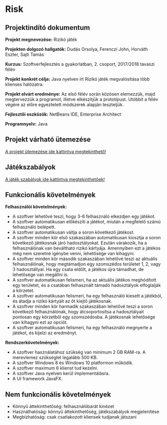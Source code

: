 # Risk
## Projektindító dokumentum
**Projekt megnevezése:** Rizikó játék

**Projekten dolgozó hallgatók:** Dudás Orsolya, Ferenczi John, Horváth Eszter, Sajti Tamás

**Kurzus:** Szoftverfejlesztés a gyakorlatban, 2. csoport, 2017/2018 tavaszi félév

**Projekt konkrét célja:** Java nyelven írt Rizikó játék megvalósítása több klienses hálózatra.

**Projekt elvárt eredménye:** Az első félév során közösen elemezzük, majd megtervezzük a programot, illetve elkészítjük a prototípust. Utóbbit a félév végére az előre egyeztetett módszerek alapján teszteljük.

**Fejlesztői eszközök:** NetBeans IDE, Enterprise Architect

**Programnyelv:** Java

## Projekt várható ütemezése
[A projekt ütemezése ide kattintva megtekinthető!](https://docs.google.com/spreadsheets/d/1P_jhHhmncnhNFmenk3FIkTzbcDrHqRjHlk0aFfQaWfQ/edit?usp=sharing)

## Játékszabályok
[A játék szabályok ide kattintva megtekinthetőek!](https://github.com/HunJohnny1989/Risk/blob/master/jatekszabalyok.pdf)

## Funkcionális követelmények

**Felhasználói követelmények:** 
- A szoftver lehetővé teszi, hogy 3-6 felhasználó elkezdjen egy játékot.
- A szoftver automatikusan előkészíti a játékot, miután a megfelelő számú felhasználó belépett.
- A szoftver automatikusan váltja a soron következő játékost.
- A szoftver minden kör első szakaszában automatikusan kiosztja a soron következő játékosnak járó hadosztályokat. Ezután várakozik, ha a felhasználónak van beváltható rizikó kártyája. Amennyiben ezt a játékos még nem szeretné igénybe venni, lehetősége van kihagyni.
- A szoftver minden kör második szakaszában lehetővé teszi az aktuális felhasználónak, hogy megtámadjon egy szomszédos területet 1, 2, vagy 3 hadosztállyal. Ha egy csata eldőlt, a játékos újra támadhat, de lehetősége van megállni is. 
- A szoftver automatikusan felismeri, ha az aktuális játékos meghódított egy területet, és a csatában felhasznált támadó hadosztályok elfoglalják a körzetet.
- A szoftver automatikusan felismeri, ha egy felhasználó kiesett a játékból, és átadja a rizikó kártyáit az őt kiejtő játékosnak.
- A szoftver minden kör harmadik szakaszában lehetővé teszi a soron következő felhasználónak, hogy átcsoportosítsa a hadosztályait pontosan egy körzetből egy szomszédosba. A játékosnak lehetősége van kihagyni ezt az opciót.
- A szoftver automatikusan felismeri, ha egy felhasználó megnyerte a játékot, és kijelzi az eredményt.

**Rendszerkövetelmények:**
- A szoftver használatához szükség van minimum 2 GB RAM-ra. A merevlemez szükséglet legalább 500 KB.
- A szoftver Windows 8 és Windows 10 platformon működik.
- A szoftver maximum 6 klienst tud kezelni.
- A szoftver Java nyelven kerül implementálásra.
- A UI framework JavaFX.

## Nem funkcionális követelmények

- Könnyű áttekinthetőség: felhasználóbarát kinézet
- Használhatóság: könnyű áttekinthetőség, játékszabályok megjelenítése
- Megbízhatóság: csak csatlakozott kliensek tudjanak játszani
